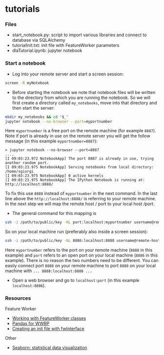 # tutorials
### Files
* start_notebook.py: script to import various libraries and connect to database via SQLAlchemy
* tutorialInit.txt: init file with FeatureWorker parameters
* dlaTutorial.ipynb: jupyter notebook

### Start a notebook
* Log into your remote server and start a screen session:
```bash
screen -R myNotebook
```
* Before starting the notebook we note that notebook files will be written to the directory from which you are running the notebook. So we will first create a directory called `my_notebooks`, move into that directory and then start the server:
```bash
mkdir my_notebooks && cd "$_"
jupyter notebook --no-browser --port=myportnumber
```
Here `myportnumber` is a free port on the remote machine (for example `8887`). Note if port is already in use on the remote server you will get the follow message (in this example `myportnumber=8887`):
```
> jupyter notebook --no-browser --port=8887
....
[I 09:03:23.972 NotebookApp] The port 8887 is already in use, trying another random port.
[I 09:03:23.975 NotebookApp] Serving notebooks from local directory: /home/sgiorgi
[I 09:03:23.975 NotebookApp] 0 active kernels 
[I 09:03:23.975 NotebookApp] The IPython Notebook is running at: http://localhost:8888/
```
To fix this use `8888` instead of `myportnumber` in the next command. In the last line above the `http://localhost:8888/` is referring to your remote machine. In the next step we will map the remote host / port to your local host /port.

* The general command for this mapping is 
```bash
ssh -i /path/to/public/key -NL port:localhost:myportnumber username@remote-host-name
```

So on your local machine run (preferably also inside a screen session):
```bash
ssh -i /path/to/public/key -NL 8886:localhost:8888 username@remote-host-name
```

Here `myportnumber` refers to the port on your remote machine (`8888` in this example) and `port` refers to an open port on your local machine (`8886` in this example). There is no reason the two numbers need to be different. You can easily connect port `8888` on your remote machine to port `8888` on your local machine with `... 8888:localhost:8888 ...`


* Open a web browser and go to `localhost:port` (in this example `localhost:8886`). 



### Resources
Feature Worker
* [Working with FeatureWorker classes](http://dlatk.wwbp.org/tutorials/tut_classes.html)
* [Pandas for WWBP](http://dlatk.wwbp.org/tutorials/tut_pandas.html)
* [Creating an init file with fwInterface](http://dlatk.wwbp.org/tutorials/tut_ini_files.html)

Other
* [Seaborn: statistical data visualization](https://stanford.edu/~mwaskom/software/seaborn/)

